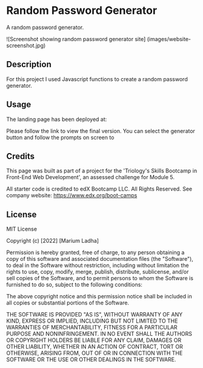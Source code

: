 # Random Password Generator

A random password generator.

![Screenshot showing random password generator site] (images/website-screenshot.jpg)

## Description

For this project I used Javascript functions to create a random password generator.

## Usage

The landing page has been deployed at: 

Please follow the link to view the final version. You can select the generator button and follow the prompts on screen to 

## Credits

This page was built as part of a project for the 'Triology's Skills Bootcamp in Front-End Web Development', an assessed challenge for Module 5.

All starter code is credited to edX Bootcamp LLC. All Rights Reserved. See company website: https://www.edx.org/boot-camps 

## License

MIT License

Copyright (c) [2022] [Marium Ladha]

Permission is hereby granted, free of charge, to any person obtaining a copy
of this software and associated documentation files (the "Software"), to deal
in the Software without restriction, including without limitation the rights
to use, copy, modify, merge, publish, distribute, sublicense, and/or sell
copies of the Software, and to permit persons to whom the Software is
furnished to do so, subject to the following conditions:

The above copyright notice and this permission notice shall be included in all
copies or substantial portions of the Software.

THE SOFTWARE IS PROVIDED "AS IS", WITHOUT WARRANTY OF ANY KIND, EXPRESS OR
IMPLIED, INCLUDING BUT NOT LIMITED TO THE WARRANTIES OF MERCHANTABILITY,
FITNESS FOR A PARTICULAR PURPOSE AND NONINFRINGEMENT. IN NO EVENT SHALL THE
AUTHORS OR COPYRIGHT HOLDERS BE LIABLE FOR ANY CLAIM, DAMAGES OR OTHER
LIABILITY, WHETHER IN AN ACTION OF CONTRACT, TORT OR OTHERWISE, ARISING FROM,
OUT OF OR IN CONNECTION WITH THE SOFTWARE OR THE USE OR OTHER DEALINGS IN THE
SOFTWARE.
